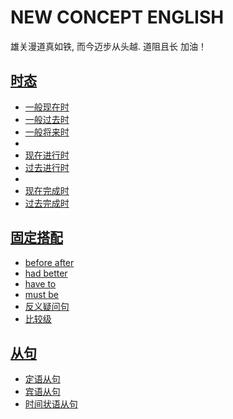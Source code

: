 # NEW CONCEPT ENGLISH
雄关漫道真如铁, 而今迈步从头越. 道阻且长 加油！


## [时态](./时态/review.md)
- [一般现在时](./时态/01一般现在时.md)
- [一般过去时](./时态/02一般过去时.md)
- [一般将来时](./时态/03一般将来时.md)
- 
- [现在进行时](./时态/04现在进行时.md)
- [过去进行时](./时态/05过去进行时.md)
- 
- [现在完成时](./时态/06现在完成时.md)
- [过去完成时](./时态/07过去完成时.md)



## [固定搭配](./固定搭配/review.md)
- [before after](./固定搭配/before%20after.md)
- [had better](./固定搭配/had%20better.md)
- [have to](./固定搭配/have%20to.md)
- [must be](./固定搭配/must%20be.md)
- [反义疑问句](./固定搭配/反义疑问句.md)
- [比较级](./固定搭配/比较级.md)



## [从句](./从句/review.md)
- [定语从句](./从句/定语从句.md)
- [宾语从句](./从句/宾语从句.md)
- [时间状语从句](./从句/时间状语从句.md)